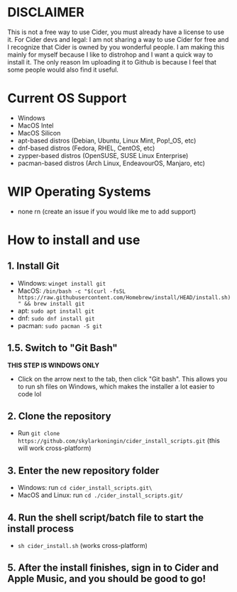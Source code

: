 # DISCLAIMER
This is not a free way to use Cider, you must already have a license to use it.
For Cider devs and legal: I am not sharing a way to use Cider for free and I recognize that Cider is owned by you wonderful people. I am making this mainly for myself because I like to distrohop and I want a quick way to install it. The only reason Im uploading it to Github is because I feel that some people would also find it useful.

# Current OS Support
- Windows
- MacOS Intel
- MacOS Silicon
- apt-based distros (Debian, Ubuntu, Linux Mint, Pop!_OS, etc)
- dnf-based distros (Fedora, RHEL, CentOS, etc)
- zypper-based distros (OpenSUSE, SUSE Linux Enterprise)
- pacman-based distros (Arch Linux, EndeavourOS, Manjaro, etc)

# WIP Operating Systems
- none rn (create an issue if you would like me to add support)

# How to install and use
## 1. Install Git
- Windows: `winget install git`
- MacOS: ``/bin/bash -c "$(curl -fsSL https://raw.githubusercontent.com/Homebrew/install/HEAD/install.sh)" && brew install git``
- apt: `sudo apt install git`
- dnf: `sudo dnf install git`
- pacman: `sudo pacman -S git`

## 1.5. Switch to "Git Bash"
**THIS STEP IS WINDOWS ONLY**
- Click on the arrow next to the tab, then click "Git bash". This allows you to run sh files on Windows, which makes the installer a lot easier to code lol

## 2. Clone the repository
- Run `git clone https://github.com/skylarkoningin/cider_install_scripts.git` (this will work cross-platform)

## 3. Enter the new repository folder
- Windows: run `cd cider_install_scripts.git\`
- MacOS and Linux: run `cd ./cider_install_scripts.git/`

## 4. Run the shell script/batch file to start the install process
- `sh cider_install.sh` (works cross-platform)

## 5. After the install finishes, sign in to Cider and Apple Music, and you should be good to go!
